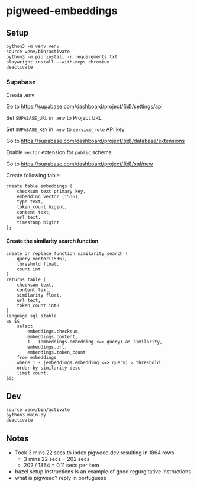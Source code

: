 # pigweed-embeddings

## Setup

```
python3 -m venv venv
source venv/bin/activate
python3 -m pip install -r requirements.txt
playwright install --with-deps chromium
deactivate
```

### Supabase

Create .env

Go to https://supabase.com/dashboard/project/{id}/settings/api

Set `SUPABASE_URL` in `.env` to Project URL

Set `SUPABASE_KEY` in `.env` to `service_role` API key

Go to https://supabase.com/dashboard/project/{id}/database/extensions

Enable `vector` extension for `public` schema

Go to https://supabase.com/dashboard/project/{id}/sql/new

Create following table

```
create table embeddings (
    checksum text primary key,
    embedding vector (1536),
    type text,
    token_count bigint,
    content text,
    url text,
    timestamp bigint
);
```

#### Create the similarity search function

```
create or replace function similarity_search (
    query vector(1536),
    threshold float,
    count int
)
returns table (
    checksum text,
    content text,
    similarity float,
    url text,
    token_count int8
)
language sql stable
as $$
    select
        embeddings.checksum,
        embeddings.content,
        1 - (embeddings.embedding <=> query) as similarity,
        embeddings.url,
        embeddings.token_count
    from embeddings
    where 1 - (embeddings.embedding <=> query) > threshold
    order by similarity desc
    limit count;
$$;
```

## Dev

```
source venv/bin/activate
python3 main.py
deactivate
```

## Notes

* Took 3 mins 22 secs to index pigweed.dev resulting in 1864 rows
  * 3 mins 22 secs = 202 secs
  * 202 / 1864 = 0.11 secs per item
* bazel setup instructions is an example of good regurgitative instructions
* what is pigweed? reply in portuguese
